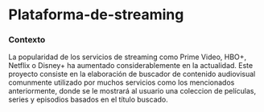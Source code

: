 # **Plataforma-de-streaming**
### Contexto
La popularidad de los servicios de streaming como Prime Video, HBO+, Netflix o Disney+ ha aumentado considerablemente en la actualidad. Este proyecto consiste en la elaboración de buscador de contenido audiovisual comunmente utilizado por muchos servicios como los mencionados anteriormente, donde se le mostrará al usuario una coleccion de películas, series y episodios basados en el título buscado.
